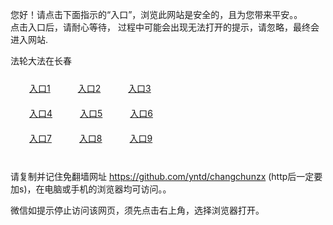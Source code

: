 您好！请点击下面指示的“入口”，浏览此网站是安全的，且为您带来平安。。 <br/>
点击入口后，请耐心等待， 过程中可能会出现无法打开的提示，请忽略，最终会进入网站. </br>

法轮大法在长春<br/>
<div style="padding:10px"><a style="margin:20px" target="_blank" href="https://d15h5jzj1yk6z3.cloudfront.net/2Qpsp?feypvtzj" id="ccLink1" rel="nofollow">入口1</a> <a target="_blank" style="margin:20px" href="https://d1zubc3kqu8ekk.cloudfront.net/2Qpsp?zahkfr" id="ccLink2" rel="nofollow">入口2</a> <a style="margin:20px" target="_blank" href="https://dua1l3j8hox49.cloudfront.net/2Qpsp?hezffib" id="ccLink3" rel="nofollow">入口3</a></div>

<div style="padding:10px" ><a style="margin:20px" target="_blank" href="https://d15h5jzj1yk6z3.cloudfront.net/2Qpsp?feypvtzj" id="ccLink4" rel="nofollow">入口4</a> <a style="margin:20px" href="https://d1zubc3kqu8ekk.cloudfront.net/2Qpsp?zahkfr" target="_blank" id="ccLink5" rel="nofollow">入口5</a> <a style="margin:20px" href="https://dua1l3j8hox49.cloudfront.net/2Qpsp?hezffib" target="_blank" id="ccLink6" rel="nofollow">入口6</a></div>

<div style="padding:10px"><a style="margin:20px" target="_blank" href="https://d15h5jzj1yk6z3.cloudfront.net/2Qpsp?feypvtzj" id="ccLink7" rel="nofollow">入口7</a> <a style="margin:20px" href="https://d1zubc3kqu8ekk.cloudfront.net/2Qpsp?zahkfr" target="_blank" id="ccLink8" rel="nofollow">入口8</a> <a style="margin:20px" target="_blank" href="https://dua1l3j8hox49.cloudfront.net/2Qpsp?hezffib" id="ccLink9" rel="nofollow">入口9</a></div>

<br/>



请复制并记住免翻墙网址 https://github.com/yntd/changchunzx (http后一定要加s)，在电脑或手机的浏览器均可访问。。<br/>

微信如提示停止访问该网页，须先点击右上角，选择浏览器打开。
